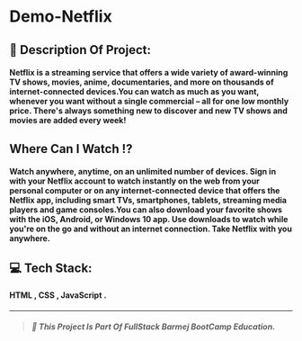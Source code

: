 # Demo-Netflix

## :pencil: Description Of Project:

#### Netflix is a streaming service that offers a wide variety of award-winning TV shows, movies, anime, documentaries, and more on thousands of internet-connected devices.You can watch as much as you want, whenever you want without a single commercial – all for one low monthly price. There's always something new to discover and new TV shows and movies are added every week!

## Where Can I Watch :interrobang:

#### Watch anywhere, anytime, on an unlimited number of devices. Sign in with your Netflix account to watch instantly on the web from your personal computer or on any internet-connected device that offers the Netflix app, including smart TVs, smartphones, tablets, streaming media players and game consoles.You can also download your favorite shows with the iOS, Android, or Windows 10 app. Use downloads to watch while you're on the go and without an internet connection. Take Netflix with you anywhere.

## :computer: Tech Stack:

#### HTML , CSS , JavaScript .

---

> ##### :red_circle: This Project Is Part Of FullStack Barmej BootCamp Education.
